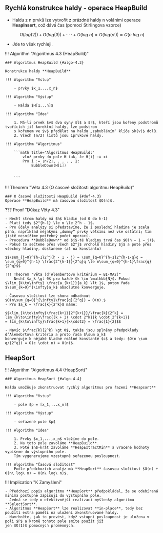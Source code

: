 ## Rychlá konstrukce haldy - operace HeapBuild

* Haldu z n prvků lze vytvořit z prázdné haldy n voláními operace **HeapInsert**, což dává čas (pomocí Stirlingova
  vzorce)

$$O(log(2)) +O(log(3)) + ··· + O(log\ n) = O(log(n!)) \approx O(n\ log\ n)$$

* Jde to však rychleji.

<a id="algo-4.3"></a>
!!! Algorithm "Algoritmus 4.3 (HeapBuild)"

    ### Algoritmus HeapBuild {#algo-4.3}

    Konstrukce haldy **HeapBuild**

    !!! Algorithm "Vstup"

        - prvky $x_1,...x_n$
    
    !!! Algorithm "Výstup"

        - Halda $H[1...n]$

    !!! Algorithm "Idea"

        1. Má-li prvek $v$ dva syny $l$ a $r$, kteří jsou kořeny podstromů tvořících již korektní haldy, lze podstrom
        s kořenem ve $v$ předělat na haldu „zabubláním“ klíče $k(v)$ dolů.
        2. Všech ⌈n/2⌉ listů jsou 1prvkové haldy.

    !!! Algorithm "Algoritmus"

        ```math title="Algoritmus HeapBuild:"
            vlož prvky do pole H tak, že H[i] := xi
            Pro i := ⌊n/2⌋, . . . , 1:
                BubbleDown(H[i])


        ```

<a id="def-4.3"></a>
!!! Theorem "Věta 4.3 (O časové složitosti algoritmu HeapBuild)"

    ### O časové složitosti HeapBuild {#def-4.3}
    Operace **HeapBuild** má časovou složitost $O(n)$.

??? Proof "Důkaz Věty 4.3"

    - Nechť strom haldy má $h$ hladin (od 0 do h-1)
    - Platí tedy $2^{h-1} \le n \le 2^h - 1$.
    - Pro účely analýzy si představíme, že i poslední hladina je zcela plná, například nějakými „dummy“ prvky většími než vše ostatní; tím jistě nesnížíme potřebný počet operací.
    - Procedura **BubbleDown** od $j$-té hladiny trvá čas $O(h − 1 − j)$.
    - Pokud to sečteme přes všech $2^j$ vrcholů hladiny $j$ a poté přes všechny hladiny, dostaneme (až na konstantu)

    $$\sum_{j=0}^{h-1}2^j(h - 1 - j) = \sum_{q=0}^{h-1}2^{h-1-q}q = \sum_{q=0}^{h-1} \frac{2^{h-1}}{2^q}q \le n\sum_{q=0}^{h-1}\frac{q}{2^q}$$

    !!! Theorem "Věta (d’Alembertovo kritérium – BI-MA2)"
        Nechť $a_k \gt 0$ pro každé $k \in \mathbb{N}$. Pokud $\lim_{k\to\infty} \frac{a_{k+1}}{a_k} \lt 1$, potom řada $\sum_{k=0}^{\infty}a_k$ absolutně konverguje.

    - Časovou složitost lze shora odhadnout $O(n\sum_{q=0}^{\infty}\frac{q}{2^q}) = O(n).$
    - Pro $a_k = \frac{k}{2^k}$ máme:
    
    $$\lim_{k\to\infty}\frac{k+1}{2^{k+1}}/\frac{k}{2^k} = lim_{k\to\infty}\frac{(k + 1) \cdot 2^k}{k \cdot 2^{k+1}}
    = lim_{k\to\infty}\frac{k+1}{k\cdot2} = \frac{1}{2}$$

    - Navíc $\frac{k}{2^k} \gt 0$, takže jsou splněny předpoklady d’Alemebrtova kritéria a proto řada $\sum a_k$
    konverguje k nějaké kladné reálné konstantě $c$ a tedy: $O(n \sum q/{2^q}) = O(c \cdot n) = O(n)$.

## HeapSort

<a id="algo-4.4"></a>
!!! Algorithm "Algoritmus 4.4 (HeapSort)"

    ### Algoritmus HeapSort {#algo-4.4}

    Halda umožňuje zkonstruovat rychlý algoritmus pro řazení **Heapsort**

    !!! Algorithm "Vstup"

        - pole $p = [x_1,...x_n]$
    
    !!! Algorithm "Výstup"

        - seřazené pole $p$

    !!! Algorithm "Idea"

        1. Prvky $x_1,...,x_n$ vložíme do pole.
        2. Na toto pole zavoláme **HeapBuild**.
        3. Poté $n$-krát zavoláme **HeapExtractMin** a vracené hodnoty vypíšeme do výstupního pole.
        Tím vygenerujeme vzestupně seřazenou posloupnost.

    !!! Algorithm "Časová složitost"
        Podle předchozích analýz má **HeapSort** časovou složitost $O(n) + O(n\ log\ n) = O(n\ log\ n)$.

!!! Implication "K Zamyšlení"

    - Předchozí popis algoritmu **HeapSort** předpokládal, že se odebíraná minima postupně zapisují do výstupního pole.
    - Jedná se tedy o efektivnější realizaci myšlenky algoritmu **SelectSort**.
    - Algoritmus **HeapSort** lze realizovat **in-place**, tedy bez použití extra paměti na uložení zkonstruované haldy.
    - Navrhněte, jak to provést, když vstupní posloupnost je uložena v poli $P$ a kromě tohoto pole smíte použít již
    jen $O(1)$ pomocných proměnných.

